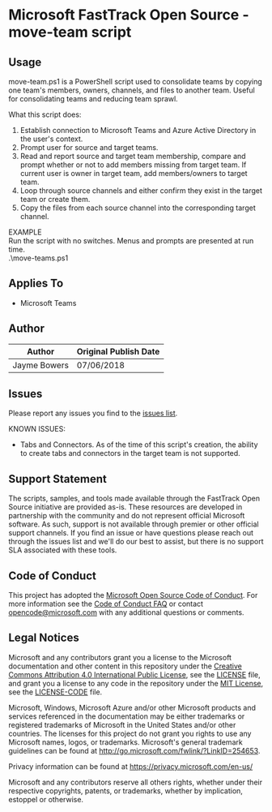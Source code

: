 # Microsoft FastTrack Open Source - move-team script

## Usage

move-team.ps1 is a PowerShell script used to consolidate teams by copying one team's members, owners, channels, and files to another team.  Useful for consolidating teams and reducing team sprawl.

What this script does:  
1. Establish connection to Microsoft Teams and Azure Active Directory in the user's context.  
2. Prompt user for source and target teams.  
3. Read and report source and target team membership, compare and prompt whether or not to add members missing from target team. If current user is owner in target team, add members/owners to target team.  
4. Loop through source channels and either confirm they exist in the target team or create them.  
5. Copy the files from each source channel into the corresponding target channel.  

EXAMPLE  
Run the script with no switches. Menus and prompts are presented at run time.  
.\move-teams.ps1

## Applies To

- Microsoft Teams

## Author

|Author|Original Publish Date
|----|--------------------------
|Jayme Bowers|07/06/2018|

## Issues

Please report any issues you find to the [issues list](/issues).

KNOWN ISSUES:  
- Tabs and Connectors. As of the time of this script's creation, the ability to create tabs and connectors in the target team is not supported.

## Support Statement

The scripts, samples, and tools made available through the FastTrack Open Source initiative are provided as-is. These resources are developed in partnership with the community and do not represent official Microsoft software. As such, support is not available through premier or other official support channels. If you find an issue or have questions please reach out through the issues list and we'll do our best to assist, but there is no support SLA associated with these tools.

## Code of Conduct

This project has adopted the [Microsoft Open Source Code of Conduct](https://opensource.microsoft.com/codeofconduct/).
For more information see the [Code of Conduct FAQ](https://opensource.microsoft.com/codeofconduct/faq/) or
contact [opencode@microsoft.com](mailto:opencode@microsoft.com) with any additional questions or comments.

## Legal Notices

Microsoft and any contributors grant you a license to the Microsoft documentation and other content
in this repository under the [Creative Commons Attribution 4.0 International Public License](https://creativecommons.org/licenses/by/4.0/legalcode),
see the [LICENSE](https://github.com/Microsoft/FastTrack/blob/master/LICENSE) file, and grant you a license to any code in the repository under the [MIT License](https://opensource.org/licenses/MIT), see the
[LICENSE-CODE](https://github.com/Microsoft/FastTrack/blob/master/LICENSE-CODE) file.

Microsoft, Windows, Microsoft Azure and/or other Microsoft products and services referenced in the documentation
may be either trademarks or registered trademarks of Microsoft in the United States and/or other countries.
The licenses for this project do not grant you rights to use any Microsoft names, logos, or trademarks.
Microsoft's general trademark guidelines can be found at http://go.microsoft.com/fwlink/?LinkID=254653.

Privacy information can be found at https://privacy.microsoft.com/en-us/

Microsoft and any contributors reserve all others rights, whether under their respective copyrights, patents,
or trademarks, whether by implication, estoppel or otherwise.
